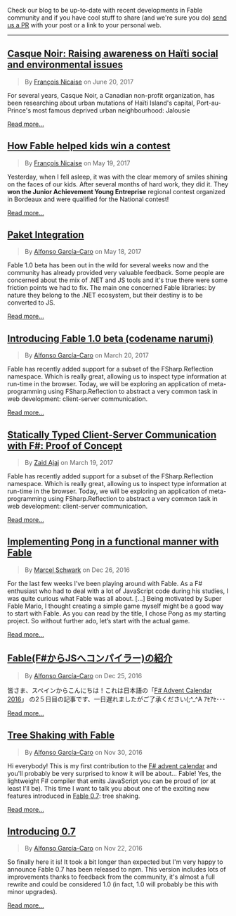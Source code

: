 Check our blog to be up-to-date with recent developments in Fable community and if you have cool stuff to share (and we're sure you do) [send us a PR](https://github.com/fable-compiler/fable-compiler.github.io/tree/dev/blog) with your post or a link to your personal web.

-------------------------------------------------------------------

## [Casque Noir: Raising awareness on Haïti social and environmental issues](Development-For-Haiti.html)

> By [François Nicaise](https://twitter.com/thewhitetigle) on June 20, 2017

For several years, Casque Noir, a Canadian non-profit organization, has been researching about urban mutations of Haïti Island's capital, Port-au-Prince's most famous deprived urban neighbourhood: Jalousie

[Read more...](Development-For-Haiti.html)

## [How Fable helped kids win a contest](How-Fable-Helped-Kids.html)

> By [François Nicaise](https://twitter.com/thewhitetigle) on May 19, 2017

Yesterday, when I fell asleep, it was with the clear memory of smiles shining on the faces of our kids. After several months of hard work, they did it. They **won the Junior Achievement Young Entreprise** regional contest organized in Bordeaux and were qualified for the National contest!

[Read more...](How-Fable-Helped-Kids.html)

## [Paket Integration](Paket-integration.html)

> By [Alfonso García-Caro](https://twitter.com/alfonsogcnunez) on May 18, 2017

Fable 1.0 beta has been out in the wild for several weeks now and the community has already provided very valuable feedback. Some people are concerned about the mix of .NET and JS tools and it's true there were some friction points we had to fix. The main one concerned Fable libraries: by nature they belong to the .NET ecosystem, but their destiny is to be converted to JS.

[Read more...](Paket-integration.html)

## [Introducing Fable 1.0 beta (codename narumi)](Introducing-1-0-beta.html)

> By [Alfonso García-Caro](https://twitter.com/alfonsogcnunez) on March 20, 2017

Fable has recently added support for a subset of the FSharp.Reflection namespace. Which is really great, allowing us to inspect type information at run-time in the browser. Today, we will be exploring an application of meta-programming using FSharp.Reflection to abstract a very common task in web development: client-server communication.

[Read more...](Introducing-1-0-beta.html)

## [Statically Typed Client-Server Communication with F#: Proof of Concept](https://medium.com/@zaid.naom/statically-typed-client-server-communication-with-f-proof-of-concept-7e52cff4a625#.upg5r1mah)

> By [Zaid Ajaj](https://twitter.com/zaid_ajaj) on March 19, 2017

Fable has recently added support for a subset of the FSharp.Reflection namespace. Which is really great, allowing us to inspect type information at run-time in the browser. Today, we will be exploring an application of meta-programming using FSharp.Reflection to abstract a very common task in web development: client-server communication.

[Read more...](https://medium.com/@zaid.naom/statically-typed-client-server-communication-with-f-proof-of-concept-7e52cff4a625#.upg5r1mah)

## [Implementing Pong in a functional manner with Fable](http://oopbase.de/posts/implementing-pong-in-a-functional-manner-with-fable/)

> By [Marcel Schwark](https://twitter.com/oopbase) on Dec 26, 2016

For the last few weeks I’ve been playing around with Fable. As a F# enthusiast who had to deal with a lot of JavaScript code during his studies, I was quite curious what Fable was all about. [...]
Being motivated by Super Fable Mario, I thought creating a simple game myself might be a good way to start with Fable. As you can read by the title, I chose Pong as my starting project. So without further ado, let’s start with the actual game.

[Read more...](http://oopbase.de/posts/implementing-pong-in-a-functional-manner-with-fable/)

## [Fable(F#からJSへコンパイラー)の紹介](Fable-shoukai.html)

> By [Alfonso García-Caro](https://twitter.com/alfonsogcnunez) on Dec 25, 2016

皆さま、スペインからこんにちは！これは日本語の「[F# Advent Calendar 2016](http://qiita.com/advent-calendar/2016/fsharp)」
の2５日目の記事です、一日遅れましたがご了承ください(;^_^A ｱｾｱｾ･･･

[Read more...](Fable-shoukai.html)

## [Tree Shaking with Fable](Tree-shaking.html)

> By [Alfonso García-Caro](https://twitter.com/alfonsogcnunez) on Nov 30, 2016

Hi everybody! This is my first contribution to the [F# advent calendar](https://sergeytihon.wordpress.com/2016/10/23/f-advent-calendar-in-english-2016/) and you'll probably be very surprised to know it will be about... Fable! Yes, the lightweight F# compiler that emits JavaScript you can be proud of (or at least I'll be). This time I want to talk you about one of the exciting new features introduced in [Fable 0.7](Introducing-0-7.html): tree shaking.

[Read more...](Tree-shaking.html)

## [Introducing 0.7](Introducing-0-7.html)

> By [Alfonso García-Caro](https://twitter.com/alfonsogcnunez) on Nov 22, 2016

So finally here it is! It took a bit longer than expected but I'm very happy to announce Fable 0.7 has been released to npm. This version includes lots of improvements thanks to feedback from the community, it's almost a full rewrite and could be considered 1.0 (in fact, 1.0 will probably be this with minor upgrades).

[Read more...](Introducing-0-7.html)
